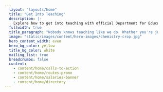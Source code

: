 ```yaml
---
  layout: "layouts/home"
  title: "Get Into Teaching"
  description: |-
    Explore how to get into teaching with official Department for Education guidance on training courses, finding funding, and what teaching is really like.
  fullwidth: true
  title_paragraph: "Nobody knows teaching like we do. Whether you're just thinking about it or ready to apply, we offer <strong>free advice and support</strong> to decide if <strong>teaching in a primary or secondary school</strong> in England is right for you. Discover a career with <strong>lots of opportunities to grow</strong>."
  image: "static/images/content/hero-images/chemistry-crop.jpg"
  hero_content_width: even
  hero_bg_color: yellow
  title_bg_color: white
  mailing_list: true
  breadcrumbs: false
  content:
    - content/home/calls-to-action
    - content/home/routes-promo
    - content/home/salaries-banner
    - content/home/directory
---
```

